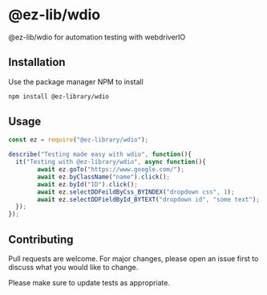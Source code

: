 # @ez-lib/wdio

@ez-lib/wdio for automation testing with webdriverIO

## Installation

Use the package manager NPM to install 

```bash
npm install @ez-library/wdio
```

## Usage

```javascript
const ez = require("@ez-library/wdio");

describe("Testing made easy with wdio", function(){
  it("Testing with @ez-library/wdio", async function(){
        await ez.goTo("https://www.google.com/");
        await ez.byClassName("name").click();
        await ez.byId("ID").click();
        await ez.selectDDFeildByCss_BYINDEX("dropdown css", 1);
        await ez.selectDDFieldById_BYTEXT("dropdown id", "some text");
  });
});
```

## Contributing

Pull requests are welcome. For major changes, please open an issue first to discuss what you would like to change.

Please make sure to update tests as appropriate.
